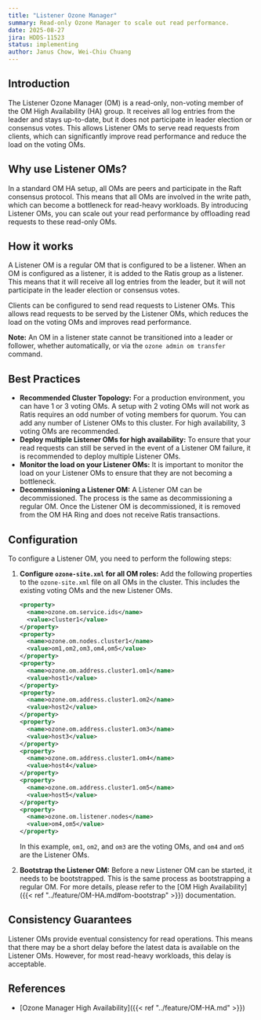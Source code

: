 ```yaml
---
title: "Listener Ozone Manager"
summary: Read-only Ozone Manager to scale out read performance.
date: 2025-08-27
jira: HDDS-11523
status: implementing
author: Janus Chow, Wei-Chiu Chuang
---
```

<!--
  Licensed to the Apache Software Foundation (ASF) under one or more
  contributor license agreements.  See the NOTICE file distributed with
  this work for additional information regarding copyright ownership.
  The ASF licenses this file to You under the Apache License, Version 2.0
  (the "License"); you may not use this file except in compliance with
  the License.  You may obtain a copy of the License at

      http://www.apache.org/licenses/LICENSE-2.0

  Unless required by applicable law or agreed to in writing, software
  distributed under the License is distributed on an "AS IS" BASIS,
  WITHOUT WARRANTIES OR CONDITIONS OF ANY KIND, either express or implied.
  See the License for the specific language governing permissions and
  limitations under the License.
-->

## Introduction

The Listener Ozone Manager (OM) is a read-only, non-voting member of the OM High Availability (HA) group. It receives all log entries from the leader and stays up-to-date, but it does not participate in leader election or consensus votes. This allows Listener OMs to serve read requests from clients, which can significantly improve read performance and reduce the load on the voting OMs.

## Why use Listener OMs?

In a standard OM HA setup, all OMs are peers and participate in the Raft consensus protocol. This means that all OMs are involved in the write path, which can become a bottleneck for read-heavy workloads. By introducing Listener OMs, you can scale out your read performance by offloading read requests to these read-only OMs.

## How it works

A Listener OM is a regular OM that is configured to be a listener. When an OM is configured as a listener, it is added to the Ratis group as a listener. This means that it will receive all log entries from the leader, but it will not participate in the leader election or consensus votes.

Clients can be configured to send read requests to Listener OMs. This allows read requests to be served by the Listener OMs, which reduces the load on the voting OMs and improves read performance.

**Note:** An OM in a listener state cannot be transitioned into a leader or follower, whether automatically, or via the `ozone admin om transfer` command.

## Best Practices

*   **Recommended Cluster Topology:** For a production environment, you can have 1 or 3 voting OMs. A setup with 2 voting OMs will not work as Ratis requires an odd number of voting members for quorum. You can add any number of Listener OMs to this cluster. For high availability, 3 voting OMs are recommended.
*   **Deploy multiple Listener OMs for high availability:** To ensure that your read requests can still be served in the event of a Listener OM failure, it is recommended to deploy multiple Listener OMs.
*   **Monitor the load on your Listener OMs:** It is important to monitor the load on your Listener OMs to ensure that they are not becoming a bottleneck.
*   **Decommissioning a Listener OM:** A Listener OM can be decommissioned. The process is the same as decommissioning a regular OM. Once the Listener OM is decommissioned, it is removed from the OM HA Ring and does not receive Ratis transactions.

## Configuration

To configure a Listener OM, you need to perform the following steps:

1.  **Configure `ozone-site.xml` for all OM roles:** Add the following properties to the `ozone-site.xml` file on all OMs in the cluster. This includes the existing voting OMs and the new Listener OMs.

    ```xml
    <property>
      <name>ozone.om.service.ids</name>
      <value>cluster1</value>
    </property>
    <property>
      <name>ozone.om.nodes.cluster1</name>
      <value>om1,om2,om3,om4,om5</value>
    </property>
    <property>
      <name>ozone.om.address.cluster1.om1</name>
      <value>host1</value>
    </property>
    <property>
      <name>ozone.om.address.cluster1.om2</name>
      <value>host2</value>
    </property>
    <property>
      <name>ozone.om.address.cluster1.om3</name>
      <value>host3</value>
    </property>
    <property>
      <name>ozone.om.address.cluster1.om4</name>
      <value>host4</value>
    </property>
    <property>
      <name>ozone.om.address.cluster1.om5</name>
      <value>host5</value>
    </property>
    <property>
      <name>ozone.om.listener.nodes</name>
      <value>om4,om5</value>
    </property>
    ```

    In this example, `om1`, `om2`, and `om3` are the voting OMs, and `om4` and `om5` are the Listener OMs.

2.  **Bootstrap the Listener OM:** Before a new Listener OM can be started, it needs to be bootstrapped. This is the same process as bootstrapping a regular OM. For more details, please refer to the [OM High Availability]({{< ref "../feature/OM-HA.md#om-bootstrap" >}}) documentation.



## Consistency Guarantees

Listener OMs provide eventual consistency for read operations. This means that there may be a short delay before the latest data is available on the Listener OMs. However, for most read-heavy workloads, this delay is acceptable.

## References

* [Ozone Manager High Availability]({{< ref "../feature/OM-HA.md" >}})
